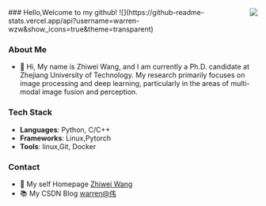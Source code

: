 <a href="https://github.com/warren-wzw">
<img align="right" src="https://github-readme-stats.vercel.app/api?username=warren-wzw&show_icons=true&theme=transparent">
</a>
### Hello,Welcome to my github!
![](https://github-readme-stats.vercel.app/api?username=warren-wzw&show_icons=true&theme=transparent)

### About Me
- 👋 Hi, My name is Zhiwei Wang, and I am currently a Ph.D. candidate at Zhejiang University of Technology. My research primarily focuses on image processing and deep learning, particularly in the areas of multi-modal image fusion and perception.
  
### Tech Stack
- **Languages**: Python, C/C++
- **Frameworks**: Linux,Pytorch
- **Tools**: linux,Git, Docker
### Contact
- 🌱 My self Homepage [Zhiwei Wang](https://warren-wzw.github.io/cv/)
- 📚 My CSDN Blog [warren@伟](https://blog.csdn.net/warren103098?type=blog)
